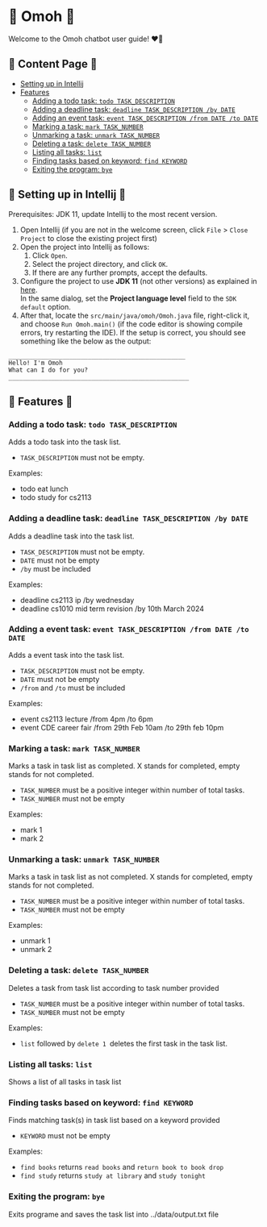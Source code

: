 # :robot: Omoh :robot:	
Welcome to the Omoh chatbot user guide! :heart_on_fire:	

## :page_with_curl: Content Page :page_with_curl:	

- [Setting up in Intellij](#wrenchsetting-up-in-intellij-wrench)
- [Features](#musclefeatures-muscle)
   - [Adding a todo task: `todo TASK_DESCRIPTION`](#adding-a-todo-task-todo-task_description)
   - [Adding a deadline task: `deadline TASK_DESCRIPTION /by DATE`](#adding-a-deadline-task-deadline-task_description-by-date)
   - [Adding an event task: `event TASK_DESCRIPTION /from DATE /to DATE`](#adding-a-event-task-event-task_description-from-date-to-date)
   - [Marking a task: `mark TASK_NUMBER`](#marking-a-task-mark-task_number)
   - [Unmarking a task: `unmark TASK_NUMBER`](#unmarking-a-task-unmark-task_number)
   - [Deleting a task: `delete TASK_NUMBER`](#deleting-a-task-delete-task_number)
   - [Listing all tasks: `list`](#listing-all-tasks-list)
   - [Finding tasks based on keyword: `find KEYWORD`](#finding-tasks-based-on-keyword-find-keyword)
   - [Exiting the program: `bye`](#exiting-the-program-bye)

## :wrench:	**Setting up in Intellij** :wrench:	

Prerequisites: JDK 11, update Intellij to the most recent version.

1. Open Intellij (if you are not in the welcome screen, click `File` > `Close Project` to close the existing project first)
1. Open the project into Intellij as follows:
   1. Click `Open`.
   1. Select the project directory, and click `OK`.
   1. If there are any further prompts, accept the defaults.
1. Configure the project to use **JDK 11** (not other versions) as explained in [here](https://www.jetbrains.com/help/idea/sdk.html#set-up-jdk).<br>
   In the same dialog, set the **Project language level** field to the `SDK default` option.
3. After that, locate the `src/main/java/omoh/Omoh.java` file, right-click it, and choose `Run Omoh.main()` (if the code editor is showing compile errors, try restarting the IDE). If the setup is correct, you should see something like the below as the output:

```
_________________________________________________
Hello! I'm Omoh
What can I do for you?
__________________________________________________
```

## :muscle:	**Features** :muscle:	


### Adding a todo task: `todo TASK_DESCRIPTION`
Adds a todo task into the task list.
* `TASK_DESCRIPTION` must not be empty.

Examples:
* todo eat lunch
* todo study for cs2113


### Adding a deadline task: `deadline TASK_DESCRIPTION /by DATE`
Adds a deadline task into the task list.
* `TASK_DESCRIPTION` must not be empty.
* `DATE` must not be empty
* `/by` must be included

Examples:
* deadline cs2113 ip /by wednesday
* deadline cs1010 mid term revision /by 10th March 2024


### Adding a event task: `event TASK_DESCRIPTION /from DATE /to DATE`
Adds a event task into the task list.
* `TASK_DESCRIPTION` must not be empty.
* `DATE` must not be empty
* `/from` and `/to` must be included

Examples:
* event cs2113 lecture /from 4pm /to 6pm
* event CDE career fair /from 29th Feb 10am /to 29th feb 10pm


### Marking a task: `mark TASK_NUMBER`
Marks a task in task list as completed. X stands for completed, empty stands for not completed.
* `TASK_NUMBER` must be a positive integer within number of total tasks.
* `TASK_NUMBER` must not be empty

Examples:
* mark 1
* mark 2


### Unmarking a task: `unmark TASK_NUMBER`
Marks a task in task list as not completed. X stands for completed, empty stands for not completed.
* `TASK_NUMBER` must be a positive integer within number of total tasks.
* `TASK_NUMBER` must not be empty

Examples:
* unmark 1
* unmark 2


### Deleting a task: `delete TASK_NUMBER`
Deletes a task from task list according to task number provided
* `TASK_NUMBER` must be a positive integer within number of total tasks.
* `TASK_NUMBER` must not be empty

Examples:
* `list` followed by `delete 1 `deletes the first task in the task list.


### Listing all tasks: `list`
Shows a list of all tasks in task list


### Finding tasks based on keyword: `find KEYWORD`
Finds matching task(s) in task list based on a keyword provided
* `KEYWORD` must not be empty

Examples:
* `find books` returns `read books` and `return book to book drop`
* `find study` returns `study at library` and `study tonight`


### Exiting the program: `bye`
Exits programe and saves the task list into ../data/output.txt file
